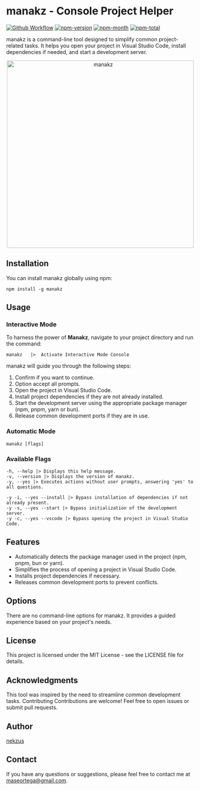 # manakz - Console Project Helper

[![Github Workflow](https://github.com/nekzus/manakz/actions/workflows/publish.yml/badge.svg?style=flat&&event=push)](https://github.com/Nekzus/manakz/actions/workflows/publish.yml)
[![npm-version](https://img.shields.io/npm/v/manakz.svg?style=flat)](https://www.npmjs.com/package/manakz)
[![npm-month](https://img.shields.io/npm/dm/manakz.svg?style=flat)](https://www.npmjs.com/package/manakz)
[![npm-total](https://img.shields.io/npm/dt/manakz.svg?style=flat)](https://www.npmjs.com/package/manakz)

manakz is a command-line tool designed to simplify common project-related tasks. It helps you open your project in Visual Studio Code, install dependencies if needed, and start a development server.

<div align="center">
<img width="500" alt="manakz" src="https://res.cloudinary.com/dsvsl0b0b/image/upload/v1695847516/npm-package/f1vbrsucnuwyhdlo0tjo.png">
</div>

## Installation

You can install manakz globally using npm:

```
npm install -g manakz
```

## Usage

### Interactive Mode

To harness the power of **Manakz**, navigate to your project directory and run the command:

```
manakz   |>  Activate Interactive Mode Console
```

manakz will guide you through the following steps:

1. Confirm if you want to continue.
2. Option accept all prompts.
3. Open the project in Visual Studio Code.
4. Install project dependencies if they are not already installed.
5. Start the development server using the appropriate package manager (npm, pnpm, yarn or bun).
6. Release common development ports if they are in use.

### Automatic Mode

```
manakz [flags]
```

### Available Flags

```
-h, --help |> Displays this help message.
-v, --version |> Displays the version of manakz.
-y, --yes |> Executes actions without user prompts, answering 'yes' to all questions.

-y -i, --yes --install |> Bypass installation of dependencies if not already present.
-y -s, --yes --start |> Bypass initialization of the development server.
-y -c, --yes --vscode |> Bypass opening the project in Visual Studio Code.
```

## Features

- Automatically detects the package manager used in the project (npm, pnpm, bun or yarn).
- Simplifies the process of opening a project in Visual Studio Code.
- Installs project dependencies if necessary.
- Releases common development ports to prevent conflicts.

## Options

There are no command-line options for manakz. It provides a guided experience based on your project's needs.

## License

This project is licensed under the MIT License - see the LICENSE file for details.

## Acknowledgments

This tool was inspired by the need to streamline common development tasks.
Contributing
Contributions are welcome! Feel free to open issues or submit pull requests.

## Author

[nekzus](https://github.com/nekzus)

## Contact

If you have any questions or suggestions, please feel free to contact me at [maseortega@gmail.com](mailto:maseortega@gmail.com).
